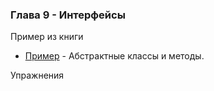 ### Глава 9 - Интерфейсы

Пример из книги

* [Пример](src/p9/interfaces/examples/abstractclassesandmethods/Music4.java) - Абстрактные классы и методы.

Упражнения

